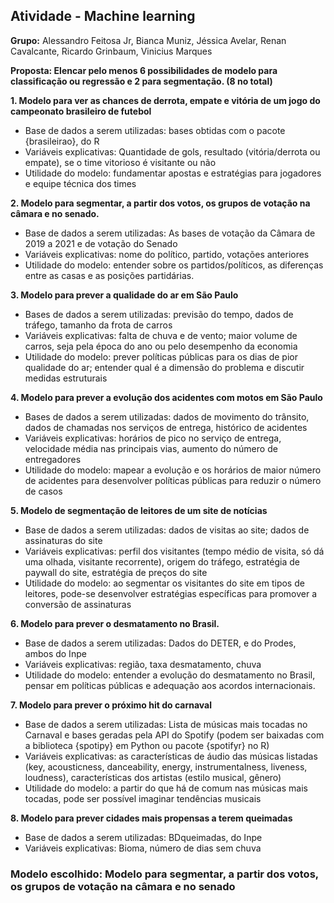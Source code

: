 ## Atividade - Machine learning
**Grupo:** Alessandro Feitosa Jr, Bianca Muniz, Jéssica Avelar, Renan Cavalcante, Ricardo Grinbaum, Vinicius Marques

**Proposta: Elencar pelo menos 6 possibilidades de modelo para classificação ou regressão e 2 para segmentação. (8 no total)**

**1. Modelo para ver as chances de derrota, empate e vitória de um jogo do campeonato brasileiro de futebol**
* Base de dados a serem utilizadas: bases obtidas com o pacote {brasileirao}, do R
* Variáveis explicativas: Quantidade de gols, resultado (vitória/derrota ou empate), se o time vitorioso é visitante ou não
* Utilidade do modelo: fundamentar apostas e estratégias para jogadores e equipe técnica dos times

**2. Modelo para segmentar, a partir dos votos, os grupos de votação na câmara e no senado.**
* Base de dados a serem utilizadas: As bases de votação da Câmara de 2019 a 2021 e de votação do Senado
* Variáveis explicativas: nome do político, partido, votações anteriores
* Utilidade do modelo: entender sobre os partidos/políticos, as diferenças entre as casas e as posições partidárias.

**3. Modelo para prever a qualidade do ar em São Paulo**
* Bases de dados a serem utilizadas: previsão do tempo, dados de tráfego, tamanho da frota de carros
* Variáveis explicativas: falta de chuva e de vento; maior volume de carros, seja pela época do ano ou pelo desempenho da economia
* Utilidade do modelo: prever políticas públicas para os dias de pior qualidade do ar; entender qual é a dimensão do problema e discutir medidas estruturais 

**4. Modelo para prever a evolução dos acidentes com motos em São Paulo**
* Bases de dados a serem utilizadas: dados de movimento do trânsito, dados de chamadas nos serviços de entrega, histórico de acidentes
* Variáveis explicativas: horários de pico no serviço de entrega, velocidade média nas principais vias, aumento do número de entregadores
* Utilidade do modelo: mapear a evolução e os horários de maior número de acidentes para desenvolver políticas públicas para reduzir o número de casos

**5. Modelo de segmentação de leitores de um site de notícias**
* Base de dados a serem utilizadas: dados de visitas ao site; dados de assinaturas do site
* Variáveis explicativas: perfil dos visitantes (tempo médio de visita, só dá uma olhada, visitante recorrente), origem do tráfego, estratégia de paywall do site, estratégia de preços do site
* Utilidade do modelo: ao segmentar os visitantes do site em tipos de leitores, pode-se desenvolver estratégias específicas para promover a conversão de assinaturas

**6. Modelo para prever o desmatamento no Brasil.**
* Base de dados a serem utilizadas: Dados do DETER, e do Prodes, ambos do Inpe
* Variáveis explicativas: região, taxa desmatamento, chuva
* Utilidade do modelo: entender a evolução do desmatamento no Brasil, pensar em políticas públicas e adequação aos acordos internacionais.

**7. Modelo para prever o próximo hit do carnaval**
* Base de dados a serem utilizadas: Lista de músicas mais tocadas no Carnaval e bases geradas pela API do Spotify (podem ser baixadas com a biblioteca {spotipy} em Python ou pacote {spotifyr} no R)
* Variáveis explicativas: as características de áudio das músicas listadas (key, acousticness, danceability, energy, instrumentalness, liveness, loudness), características dos artistas (estilo musical, gênero)
* Utilidade do modelo: a partir do que há de comum nas músicas mais tocadas, pode ser possível imaginar tendências musicais

**8. Modelo para prever cidades mais propensas a terem queimadas**
* Base de dados a serem utilizadas:  BDqueimadas, do Inpe
* Variáveis explicativas: Bioma, número de dias sem chuva


### Modelo escolhido: Modelo para segmentar, a partir dos votos, os grupos de votação na câmara e no senado
